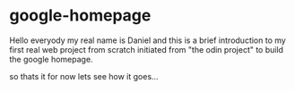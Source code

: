 # google-homepage
Hello everyody my real name is Daniel and this is a brief introduction to my first real web project from scratch initiated from "the odin project" to build the google homepage.

so thats it for now lets see how it goes...
